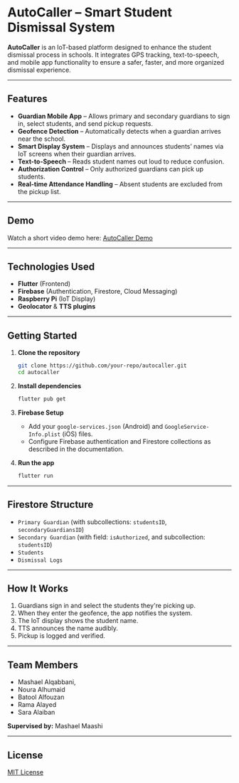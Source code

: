 # AutoCaller – Smart Student Dismissal System

**AutoCaller** is an IoT-based platform designed to enhance the student dismissal process in schools. It integrates GPS tracking, text-to-speech, and mobile app functionality to ensure a safer, faster, and more organized dismissal experience.

---

## Features

- **Guardian Mobile App** – Allows primary and secondary guardians to sign in, select students, and send pickup requests.
- **Geofence Detection** – Automatically detects when a guardian arrives near the school.
- **Smart Display System** – Displays and announces students’ names via IoT screens when their guardian arrives.
- **Text-to-Speech** – Reads student names out loud to reduce confusion.
- **Authorization Control** – Only authorized guardians can pick up students.
- **Real-time Attendance Handling** – Absent students are excluded from the pickup list.

---

## Demo

Watch a short video demo here: [AutoCaller Demo](https://youtu.be/jxDsLSj3528?feature=shared)

---

## Technologies Used

- **Flutter** (Frontend)
- **Firebase** (Authentication, Firestore, Cloud Messaging)
- **Raspberry Pi** (IoT Display)
- **Geolocator** & **TTS plugins**

---

## Getting Started

1. **Clone the repository**
   ```bash
   git clone https://github.com/your-repo/autocaller.git
   cd autocaller
   ```

2. **Install dependencies**
   ```bash
   flutter pub get
   ```

3. **Firebase Setup**
   - Add your `google-services.json` (Android) and `GoogleService-Info.plist` (iOS) files.
   - Configure Firebase authentication and Firestore collections as described in the documentation.

4. **Run the app**
   ```bash
   flutter run
   ```

---

## Firestore Structure

- `Primary Guardian` (with subcollections: `studentsID`, `secondaryGuardiansID`)
- `Secondary Guardian` (with field: `isAuthorized`, and subcollection: `studentsID`)
- `Students`
- `Dismissal Logs`

---

## How It Works

1. Guardians sign in and select the students they're picking up.
2. When they enter the geofence, the app notifies the system.
3. The IoT display shows the student name.
4. TTS announces the name audibly.
5. Pickup is logged and verified.

---

## Team Members

- Mashael Alqabbani,
- Noura Alhumaid  
- Batool Alfouzan  
- Rama Alayed  
- Sara Alaiban  

**Supervised by:** Mashael Maashi

---



## License

[MIT License](LICENSE)
